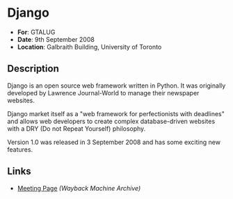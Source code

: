 # Django

* **For**: GTALUG
* **Date**: 9th September 2008
* **Location**: Galbraith Building, University of Toronto

## Description

Django is an open source web framework written in Python. It was originally developed by Lawrence Journal-World to manage their newspaper websites.

Django market itself as a "web framework for perfectionists with deadlines" and allows web developers to create complex database-driven websites with a DRY (Do not Repeat Yourself) philosophy.

Version 1.0 was released in 3 September 2008 and has some exciting new features.

## Links

* [Meeting Page](https://web.archive.org/web/20130120074325/http://gtalug.org/wiki/Meetings:2008-09) _(Wayback Machine Archive)_
